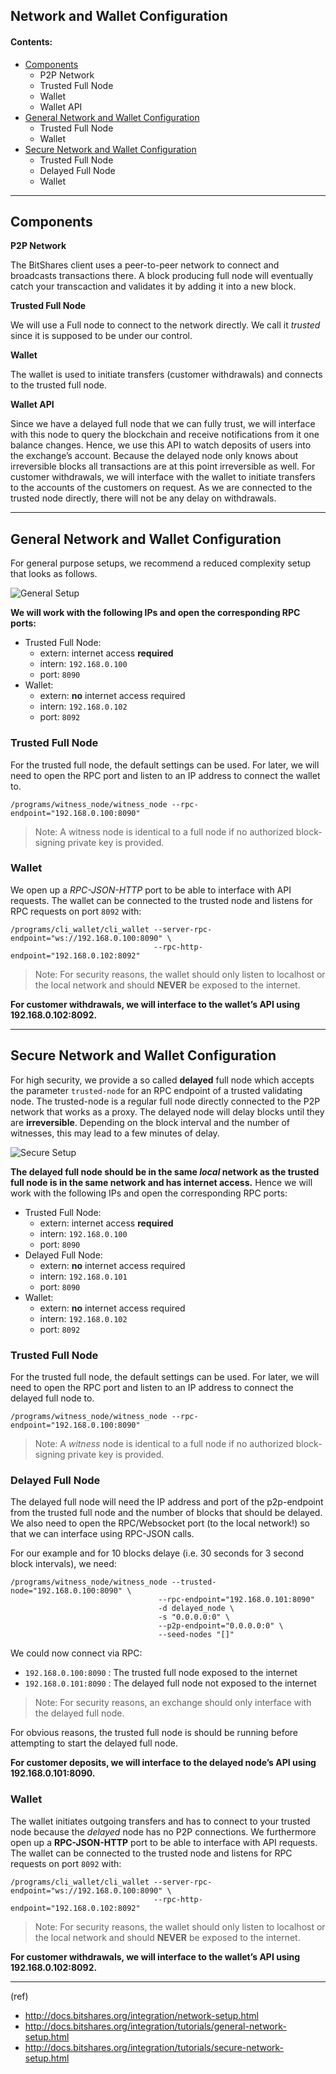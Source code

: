 
## Network and Wallet Configuration

#### Contents:

- [Components](#components)
   - P2P Network
   - Trusted Full Node
   - Wallet
   - Wallet API
- [General Network and Wallet Configuration](#general-network-and-wallet-configuration)
   - Trusted Full Node
   - Wallet 
- [Secure Network and Wallet Configuration](#secure-network-and-wallet-configuration)
   - Trusted Full Node
   - Delayed Full Node
   - Wallet

***

## Components
 
**P2P Network**

The BitShares client uses a peer-to-peer network to connect and broadcasts transactions there. A block producing full node will eventually catch your transcaction and validates it by adding it into a new block.

**Trusted Full Node**

We will use a Full node to connect to the network directly. We call it _trusted_ since it is supposed to be under our control.

**Wallet**

The wallet is used to initiate transfers (customer withdrawals) and connects to the trusted full node.

**Wallet API**

Since we have a delayed full node that we can fully trust, we will interface with this node to query the blockchain and receive notifications from it one balance changes. Hence, we use this API to watch deposits of users into the exchange’s account. Because the delayed node only knows about irreversible blocks all transactions are at this point irreversible as well. For customer withdrawals, we will interface with the wallet to initiate transfers to the accounts of the customers on request. As we are connected to the trusted node directly, there will not be any delay on withdrawals.

****

## General Network and Wallet Configuration
For general purpose setups, we recommend a reduced complexity setup that looks as follows.

![General Setup](https://github.com/cedar-book/btsdoc-portal/blob/master/source/general-setup.png)

**We will work with the following IPs and open the corresponding RPC ports:**

   - Trusted Full Node:
      - extern: internet access **required**
      - intern: `192.168.0.100`
      - port: `8090`
   - Wallet:
      - extern: **no** internet access required
      - intern: `192.168.0.102`
      - port: `8092`

### Trusted Full Node
For the trusted full node, the default settings can be used. For later, we will need to open the RPC port and listen to an IP address to connect the wallet to.

    /programs/witness_node/witness_node --rpc-endpoint="192.168.0.100:8090"

> Note: A witness node is identical to a full node if no authorized block-signing private key is provided.

### Wallet
We open up a _RPC-JSON-HTTP_ port to be able to interface with API requests. The wallet can be connected to the trusted node and listens for RPC requests on port `8092` with:

    /programs/cli_wallet/cli_wallet --server-rpc-endpoint="ws://192.168.0.100:8090" \
                                    --rpc-http-endpoint="192.168.0.102:8092"

> Note: For security reasons, the wallet should only listen to localhost or the local network and should **NEVER** be exposed to the internet.

**For customer withdrawals, we will interface to the wallet’s API using 192.168.0.102:8092.**


***

## Secure Network and Wallet Configuration
For high security, we provide a so called **delayed** full node which accepts the parameter `trusted-node` for an RPC endpoint of a trusted validating node. The trusted-node is a regular full node directly connected to the P2P network that works as a proxy. The delayed node will delay blocks until they are **irreversible**. Depending on the block interval and the number of witnesses, this may lead to a few minutes of delay.

![Secure Setup](https://github.com/cedar-book/btsdoc-portal/blob/master/source/secure-setup.png)

**The delayed full node should be in the same _local_ network as the trusted full node is in the same network and has internet access.** Hence we will work with the following IPs and open the corresponding RPC ports:

- Trusted Full Node:
   - extern: internet access **required**
   - intern: `192.168.0.100`
   - port: `8090`
- Delayed Full Node:
   - extern: **no** internet access required
   - intern: `192.168.0.101`
   - port: `8090`
- Wallet:
   - extern: **no** internet access required
   - intern: `192.168.0.102`
   - port: `8092`

### Trusted Full Node
For the trusted full node, the default settings can be used. For later, we will need to open the RPC port and listen to an IP address to connect the delayed full node to.

    /programs/witness_node/witness_node --rpc-endpoint="192.168.0.100:8090"
 
> Note: A _witness_ node is identical to a full node if no authorized block-signing private key is provided.

### Delayed Full Node
The delayed full node will need the IP address and port of the p2p-endpoint from the trusted full node and the number of blocks that should be delayed. We also need to open the RPC/Websocket port (to the local network!) so that we can interface using RPC-JSON calls.

For our example and for 10 blocks delaye (i.e. 30 seconds for 3 second block intervals), we need:

    /programs/witness_node/witness_node --trusted-node="192.168.0.100:8090" \
                                     --rpc-endpoint="192.168.0.101:8090"
                                     -d delayed_node \
                                     -s "0.0.0.0:0" \
                                     --p2p-endpoint="0.0.0.0:0" \
                                     --seed-nodes "[]"

We could now connect via RPC:

- `192.168.0.100:8090` : The trusted full node exposed to the internet
- `192.168.0.101:8090` : The delayed full node not exposed to the internet

> Note: For security reasons, an exchange should only interface with the delayed full node.

For obvious reasons, the trusted full node is should be running before attempting to start the delayed full node.

**For customer deposits, we will interface to the delayed node’s API using 192.168.0.101:8090.**

### Wallet
The wallet initiates outgoing transfers and has to connect to your trusted node because the _delayed_ node has no P2P connections. We furthermore open up a **RPC-JSON-HTTP** port to be able to interface with API requests. The wallet can be connected to the trusted node and listens for RPC requests on port `8092` with:

    /programs/cli_wallet/cli_wallet --server-rpc-endpoint="ws://192.168.0.100:8090" \
                                    --rpc-http-endpoint="192.168.0.102:8092"

> Note: For security reasons, the wallet should only listen to localhost or the local network and should **NEVER** be exposed to the internet.

**For customer withdrawals, we will interface to the wallet’s API using 192.168.0.102:8092.**


***

(ref)

- http://docs.bitshares.org/integration/network-setup.html
- http://docs.bitshares.org/integration/tutorials/general-network-setup.html
- http://docs.bitshares.org/integration/tutorials/secure-network-setup.html
